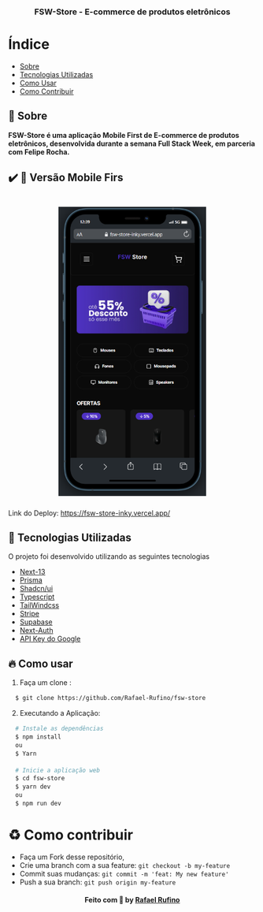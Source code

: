<h3 align="center">
    <b>FSW-Store - E-commerce de produtos eletrônicos</b>
</h3>

# Índice

- [Sobre](#sobre)
- [Tecnologias Utilizadas](#tecnologias-utilizadas)
- [Como Usar](#como-usar)
- [Como Contribuir](#como-contribuir)

## :bookmark: Sobre

<strong>FSW-Store é uma aplicação Mobile First de E-commerce de produtos eletrônicos, desenvolvida durante a semana Full Stack Week, em parceria com Felipe Rocha.</strong>

## :heavy_check_mark: :iphone: Versão Mobile Firs

<h1 align="center">
    <img alt="mobile" src="./.github/mobile.png" width="300px">
</h1>

<a id="tecnologias-utilizadas"></a>

Link do Deploy: https://fsw-store-inky.vercel.app/

## :rocket: Tecnologias Utilizadas

O projeto foi desenvolvido utilizando as seguintes tecnologias

- [Next-13]("")
- [Prisma]("")
- [Shadcn/ui]("")
- [Typescript](https://www.typescriptlang.org/docs/handbook/typescript-in-5-minutes.html)
- [TailWindcss]("")
- [Stripe]("")
- [Supabase]("")
- [Next-Auth]("")
- [API Key do Google]("")

<a id="como-usar"></a>

## :fire: Como usar

1. Faça um clone :

```sh
  $ git clone https://github.com/Rafael-Rufino/fsw-store
```

2. Executando a Aplicação:

```sh
  # Instale as dependências
  $ npm install
  ou
  $ Yarn

  # Inicie a aplicação web
  $ cd fsw-store
  $ yarn dev
  ou
  $ npm run dev

```

<a id="como-contribuir"></a>

# :recycle: Como contribuir

- Faça um Fork desse repositório,
- Crie uma branch com a sua feature: `git checkout -b my-feature`
- Commit suas mudanças: `git commit -m 'feat: My new feature'`
- Push a sua branch: `git push origin my-feature`

<h4 align="center">
    Feito com 💜 by <a href="https://www.linkedin.com/in/rafael-r-dos-santos/" target="_blank">Rafael Rufino</a>
</h4>

